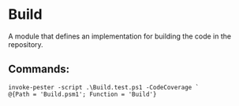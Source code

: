 Build
======
A module that defines an implementation for building the code in the repository.

Commands:
---------
```
invoke-pester -script .\Build.test.ps1 -CodeCoverage `
@{Path = 'Build.psm1'; Function = 'Build'}
```